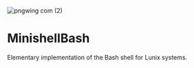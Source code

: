 ![pngwing com (2)](https://github.com/user-attachments/assets/f73d707c-1275-427b-8eed-ad943813e969)
# MinishellBash
Elementary implementation of the Bash shell for Lunix systems.


